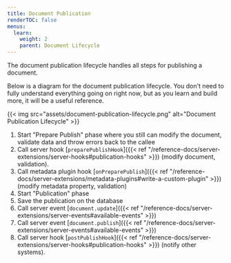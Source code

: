 ```yaml
---
title: Document Publication
renderTOC: false
menus:
  learn:
    weight: 2
    parent: Document Lifecycle
---
```


The document publication lifecycle handles all steps for publishing a document.

Below is a diagram for the document publication lifecycle. You don't need to fully understand everything going on right now, but as you learn and build more, it will be a useful reference.

{{< img src="assets/document-publication-lifecycle.png" alt="Document Publication Lifecycle" >}}

1. Start "Prepare Publish" phase where you still can modify the document, validate data and throw errors back to the callee
2. Call server hook [`preparePublishHook`]({{< ref "/reference-docs/server-extensions/server-hooks#publication-hooks" >}}) (modify document, validation).
3. Call metadata plugin hook [`onPreparePublish`]({{< ref "/reference-docs/server-extensions/metadata-plugins#write-a-custom-plugin" >}}) (modify metadata property, validation)
4. Start "Publication" phase
5. Save the publication on the database
6. Call server event [`document.update`]({{< ref "/reference-docs/server-extensions/server-events#available-events" >}})
7. Call server event [`document.publish`]({{< ref "/reference-docs/server-extensions/server-events#available-events" >}})
8. Call server hook [`postPublishHook`]({{< ref "/reference-docs/server-extensions/server-hooks#publication-hooks" >}}) (notify other systems).